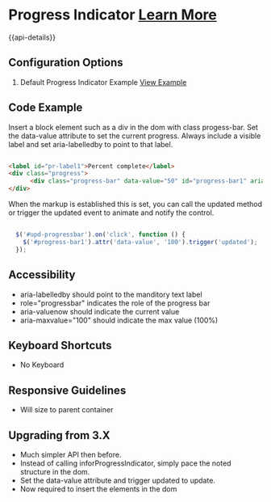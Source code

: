 
# Progress Indicator  [Learn More](#)

{{api-details}}

## Configuration Options

1. Default Progress Indicator Example [View Example]( ../components/progress/example-index)

## Code Example


Insert a block element such as a div in the dom with class progess-bar. Set the data-value attribute to set the current progress. Always include a visible label and set aria-labelledby to point to that label.

```html

<label id="pr-label1">Percent complete</label>
<div class="progress">
      <div class="progress-bar" data-value="50" id="progress-bar1" aria-labelledby="pr-label1"></div>
</div>


```

When the markup is established this is set, you can call the updated method or trigger the updated event to animate and notify the control.

```javascript

  $('#upd-progressbar').on('click', function () {
    $('#progress-bar1').attr('data-value', '100').trigger('updated');
  });


```

## Accessibility

-   aria-labelledby should point to the manditory text label
-   role="progressbar" indicates the role of the progress bar
-   aria-valuenow should indicate the current value
-   aria-maxvalue="100" should indicate the max value (100%)

## Keyboard Shortcuts

-   No Keyboard

## Responsive Guidelines

-   Will size to parent container

## Upgrading from 3.X

-   Much simpler API then before.
-   Instead of calling inforProgressIndicator, simply pace the noted structure in the dom.
-   Set the data-value attribute and trigger updated to update.
-   Now required to insert the elements in the dom
